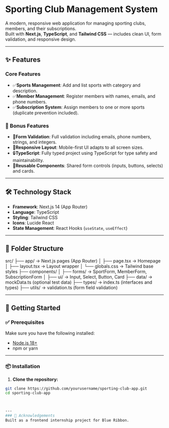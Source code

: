 # Sporting Club Management System

A modern, responsive web application for managing sporting clubs, members, and their subscriptions.  
Built with **Next.js**, **TypeScript**, and **Tailwind CSS** — includes clean UI, form validation, and responsive design.

---

## ✨ Features

### Core Features
- ✅**Sports Management**: Add and list sports with category and description.
- ✅**Member Management**: Register members with names, emails, and phone numbers.
- ✅**Subscription System**: Assign members to one or more sports (duplicate prevention included).

### 🌟 Bonus Features
- 🎯**Form Validation**: Full validation including emails, phone numbers, strings, and integers.
- 📱**Responsive Layout**: Mobile-first UI adapts to all screen sizes.
- 🔒**TypeScript**: Fully typed project using TypeScript for type safety and maintainability.
- 🧩**Reusable Components**: Shared form controls (inputs, buttons, selects) and cards.

---

## 🛠 Technology Stack

- **Framework**: Next.js 14 (App Router)
- **Language**: TypeScript
- **Styling**: Tailwind CSS
- **Icons**: Lucide React
- **State Management**: React Hooks (`useState`, `useEffect`)

---
## 📁 Folder Structure

src/
├── app/ → Next.js pages (App Router)
│ ├── page.tsx → Homepage
│ ├── layout.tsx → Layout wrapper
│ └── globals.css → Tailwind base styles
├── components/
│ ├── forms/ → SportForm, MemberForm, SubscriptionForm
│ ├── ui/ → Input, Select, Button, Card
├── data/ → mockData.ts (optional test data)
├── types/ → index.ts (interfaces and types)
├── utils/ → validation.ts (form field validation)

---
## 🚀 Getting Started

### ✅ Prerequisites

Make sure you have the following installed:

- [Node.js 18+](https://nodejs.org/)
- npm or yarn

---

### 📦 Installation

1. **Clone the repository:**

```bash
git clone https://github.com/yourusername/sporting-club-app.git
cd sporting-club-app



---
### 🙌 Acknowledgements
Built as a frontend internship project for Blue Ribbon.




